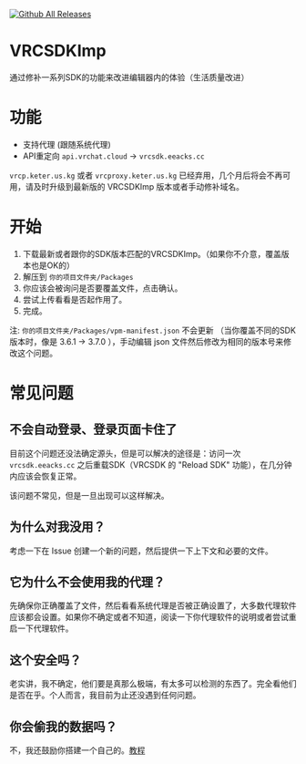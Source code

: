 [![Github All Releases](https://img.shields.io/github/downloads/extremeblackliu/VRCSDKImp/total.svg)]()

# VRCSDKImp

通过修补一系列SDK的功能来改进编辑器内的体验（生活质量改进）

# 功能

* 支持代理 (跟随系统代理)
* API重定向  `api.vrchat.cloud` -> `vrcsdk.eeacks.cc`

``vrcp.keter.us.kg`` 或者 `vrcproxy.keter.us.kg` 已经弃用，几个月后将会不再可用，请及时升级到最新版的 VRCSDKImp 版本或者手动修补域名。

# 开始

1. 下载最新或者跟你的SDK版本匹配的VRCSDKImp。（如果你不介意，覆盖版本也是OK的）
2. 解压到 `你的项目文件夹/Packages`
3. 你应该会被询问是否要覆盖文件，点击确认。
4. 尝试上传看看是否起作用了。
5. 完成。

注: `你的项目文件夹/Packages/vpm-manifest.json` 不会更新 （当你覆盖不同的SDK版本时，像是 3.6.1 -> 3.7.0 ），手动编辑 json 文件然后修改为相同的版本号来修改这个问题。

# 常见问题

## 不会自动登录、登录页面卡住了

目前这个问题还没法确定源头，但是可以解决的途径是：访问一次 `vrcsdk.eeacks.cc` 之后重载SDK（VRCSDK 的 "Reload SDK" 功能），在几分钟内应该会恢复正常。

该问题不常见，但是一旦出现可以这样解决。

## 为什么对我没用？

考虑一下在 Issue 创建一个新的问题，然后提供一下上下文和必要的文件。

## 它为什么不会使用我的代理？

先确保你正确覆盖了文件，然后看看系统代理是否被正确设置了，大多数代理软件应该都会设置。如果你不确定或者不知道，阅读一下你代理软件的说明或者尝试重启一下代理软件。

## 这个安全吗？

老实讲，我不确定，他们要是真那么极端，有太多可以检测的东西了。完全看他们是否在乎。个人而言，我目前为止还没遇到任何问题。

## 你会偷我的数据吗？

不，我还鼓励你搭建一个自己的。[教程](https://github.com/extremeblackliu/VRCSDKImp/blob/main/create_own_proxy.md)
